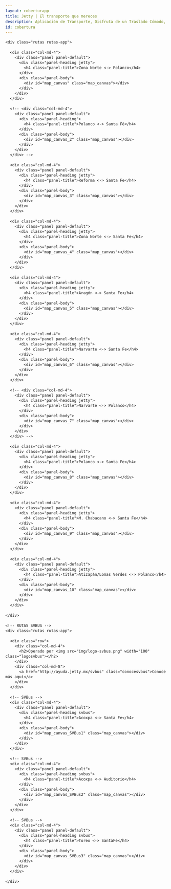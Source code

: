 ```yaml
---
layout: coberturapp
title: Jetty | El transporte que mereces
description: Aplicación de Transporte, Disfruta de un Traslado Cómodo, Rápido y Seguro de Manera Diaria a Bordo de Nuestras Camionetas Ejecutivas con Conductores Verificados.
id: cobertura
---
```


<div class="container cobertura">
  <div class="row">

    <div class="rutas rutas-app">

      <div class="col-md-4">
        <div class="panel panel-default">
          <div class="panel-heading jetty">
            <h4 class="panel-title">Zona Norte <-> Polanco</h4>
          </div>
          <div class="panel-body">
            <div id="map_canvas" class="map_canvas"></div>
          </div>
        </div>
      </div>

      <!-- <div class="col-md-4">
        <div class="panel panel-default">
          <div class="panel-heading">
            <h4 class="panel-title">Polanco <-> Santa Fé</h4>
          </div>
          <div class="panel-body">
            <div id="map_canvas_2" class="map_canvas"></div>
          </div>
        </div>
      </div> -->

      <div class="col-md-4">
        <div class="panel panel-default">
          <div class="panel-heading jetty">
            <h4 class="panel-title">Reforma <-> Santa Fe</h4>
          </div>
          <div class="panel-body">
            <div id="map_canvas_3" class="map_canvas"></div>
          </div>
        </div>
      </div>

      <div class="col-md-4">
        <div class="panel panel-default">
          <div class="panel-heading jetty">
            <h4 class="panel-title">Zona Norte <-> Santa Fe</h4>
          </div>
          <div class="panel-body">
            <div id="map_canvas_4" class="map_canvas"></div>
          </div>
        </div>
      </div>

      <div class="col-md-4">
        <div class="panel panel-default">
          <div class="panel-heading jetty">
            <h4 class="panel-title">Aragón <-> Santa Fe</h4>
          </div>
          <div class="panel-body">
            <div id="map_canvas_5" class="map_canvas"></div>
          </div>
        </div>
      </div>

      <div class="col-md-4">
        <div class="panel panel-default">
          <div class="panel-heading jetty">
            <h4 class="panel-title">Narvarte <-> Santa Fe</h4>
          </div>
          <div class="panel-body">
            <div id="map_canvas_6" class="map_canvas"></div>
          </div>
        </div>
      </div>

      <!-- <div class="col-md-4">
        <div class="panel panel-default">
          <div class="panel-heading jetty">
            <h4 class="panel-title">Narvarte <-> Polanco</h4>
          </div>
          <div class="panel-body">
            <div id="map_canvas_7" class="map_canvas"></div>
          </div>
        </div>
      </div> -->

      <div class="col-md-4">
        <div class="panel panel-default">
          <div class="panel-heading jetty">
            <h4 class="panel-title">Polanco <-> Santa Fe</h4>
          </div>
          <div class="panel-body">
            <div id="map_canvas_8" class="map_canvas"></div>
          </div>
        </div>
      </div>

      <div class="col-md-4">
        <div class="panel panel-default">
          <div class="panel-heading jetty">
            <h4 class="panel-title">M. Chabacano <-> Santa Fe</h4>
          </div>
          <div class="panel-body">
            <div id="map_canvas_9" class="map_canvas"></div>
          </div>
        </div>
      </div>

      <div class="col-md-4">
        <div class="panel panel-default">
          <div class="panel-heading jetty">
            <h4 class="panel-title">Atizapán/Lomas Verdes <-> Polanco</h4>
          </div>
          <div class="panel-body">
            <div id="map_canvas_10" class="map_canvas"></div>
          </div>
        </div>
      </div>

    </div>

    <!-- RUTAS SVBUS -->
    <div class="rutas rutas-app">

      <div class="row">
        <div class="col-md-4">
          <h2>Operado por <img src="img/logo-svbus.png" width="100" class="logosvbus"></h2>
        </div>
        <div class="col-md-8">
          <a href="http://ayuda.jetty.mx/svbus" class="conocesvbus">Conoce más aquí</a>
        </div>
      </div>

      <!-- SVBus -->
      <div class="col-md-4">
        <div class="panel panel-default">
          <div class="panel-heading svbus">
            <h4 class="panel-title">Acoxpa <-> Santa Fe</h4>
          </div>
          <div class="panel-body">
            <div id="map_canvas_SVBus1" class="map_canvas"></div>
          </div>
        </div>
      </div>

      <!-- SVBus -->
      <div class="col-md-4">
        <div class="panel panel-default">
          <div class="panel-heading svbus">
            <h4 class="panel-title">Acoxpa <-> Auditorio</h4>
          </div>
          <div class="panel-body">
            <div id="map_canvas_SVBus2" class="map_canvas"></div>
          </div>
        </div>
      </div>

      <!-- SVBus -->
      <div class="col-md-4">
        <div class="panel panel-default">
          <div class="panel-heading svbus">
            <h4 class="panel-title">Toreo <-> SantaFe</h4>
          </div>
          <div class="panel-body">
            <div id="map_canvas_SVBus3" class="map_canvas"></div>
          </div>
        </div>
      </div>

    </div>

  </div>
</div>


